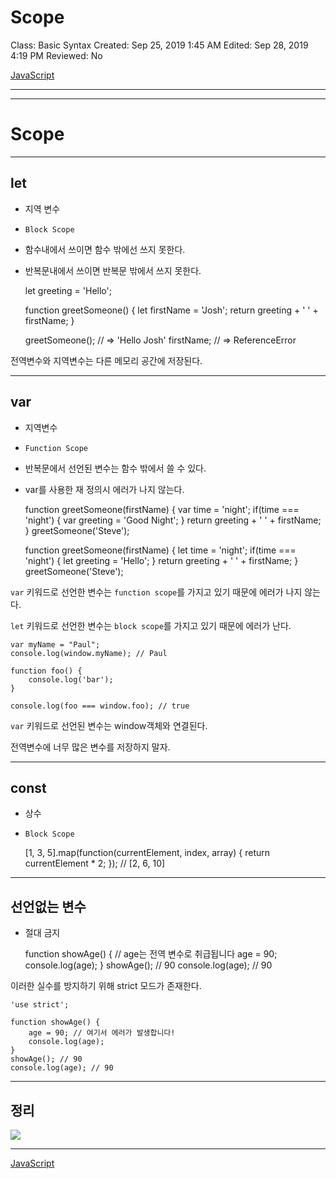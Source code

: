 # Scope

Class: Basic Syntax
Created: Sep 25, 2019 1:45 AM
Edited: Sep 28, 2019 4:19 PM
Reviewed: No

[JavaScript](./JavaScript-22d52fd4-fa33-4035-9899-e1f4222518ae.csv)

---

---

# Scope

---

## let

- 지역 변수
- `Block Scope`
- 함수내에서 쓰이면 함수 밖에선 쓰지 못한다.
- 반복문내에서 쓰이면 반복문 밖에서 쓰지 못한다.

    let greeting = 'Hello';
    
    function greetSomeone() {
    	let firstName = 'Josh';
    	return greeting + ' ' + firstName;
    }
    
    greetSomeone(); // => 'Hello Josh'
    firstName; // => ReferenceError

전역변수와 지역변수는 다른 메모리 공간에 저장된다.

---

## var

- 지역변수
- `Function Scope`
- 반복문에서 선언된 변수는 함수 밖에서 쓸 수 있다.
- var를 사용한 재 정의시 에러가 나지 않는다.

    function greetSomeone(firstName) {
    	var time = 'night';
    	if(time === 'night') {
    		var greeting = 'Good Night';
    	}
    	return greeting + ' ' + firstName;
    }
    greetSomeone('Steve');

    function greetSomeone(firstName) {
    	let time = 'night';
    	if(time === 'night') {
    		let greeting = 'Hello';
    	}
    	return greeting + ' ' + firstName;
    }
    greetSomeone('Steve');

`var` 키워드로 선언한 변수는 `function scope`를 가지고 있기 때문에 에러가 나지 않는다.

`let` 키워드로 선언한 변수는 `block scope`를 가지고 있기 때문에 에러가 난다.

    var myName = "Paul";
    console.log(window.myName); // Paul
    
    function foo() {
    	console.log('bar');
    }
    
    console.log(foo === window.foo); // true

`var` 키워드로 선언된 변수는 window객체와 연결된다.

전역변수에 너무 많은 변수를 저장하지 말자.

---

## const

- 상수
- `Block Scope`

    [1, 3, 5].map(function(currentElement, index, array) {
      return currentElement * 2;
    });
    // [2, 6, 10]

---

## 선언없는 변수

- 절대 금지

    function showAge() {
    	// age는 전역 변수로 취급됩니다
    	age = 90;
    	console.log(age);
    }
    showAge(); // 90
    console.log(age); // 90

이러한 실수를 방지하기 위해 strict 모드가 존재한다.

    'use strict';
    
    function showAge() {
    	age = 90; // 여기서 에러가 발생합니다!
    	console.log(age);
    }
    showAge(); // 90
    console.log(age); // 90

---

## 정리

![](Untitled-f485d9b7-1207-494d-aec0-cec7fff5f778.png)

---

[JavaScript](./JavaScript-22d52fd4-fa33-4035-9899-e1f4222518ae.csv)